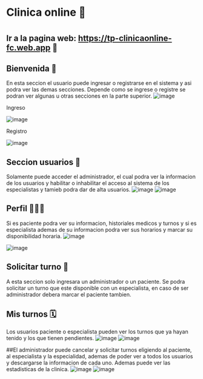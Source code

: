 <h1>Clinica online 🏨<h1/>

  
## Ir a la pagina web: https://tp-clinicaonline-fc.web.app 🚀

## Bienvenida 🏥
En esta seccion el usuario puede ingresar o registrarse en el sistema y asi podra ver las demas secciones.
Depende como se ingrese o registre se podran ver algunas u otras secciones en la parte superior.
![image](https://user-images.githubusercontent.com/60653223/180572493-92d9152b-5a8e-4361-9f6c-cc35fe0a93e2.png)

Ingreso

  ![image](https://user-images.githubusercontent.com/60653223/180572580-ec1f70b1-1d5e-4c3c-88b5-c97678ecab8d.png)


Registro

![image](https://user-images.githubusercontent.com/60653223/180572608-cb77902f-028a-4ef0-a3a8-ad88feeb5d15.png)




## Seccion usuarios 👥
Solamente puede acceder el administrador, el cual podra ver la informacion de los usuarios y habilitar o inhabilitar el acceso al sistema de los especialistas y tamieb podra dar de alta usuarios.
![image](https://user-images.githubusercontent.com/60653223/172783658-48684c2e-fc0c-42de-812c-5916aa2ee402.png)
![image](https://user-images.githubusercontent.com/60653223/172785178-f5c25421-2f2d-40ca-911b-e5f9a127b8c5.png)

  
## Perfil 👨🏽‍🦱
Si es paciente podra ver su informacion, historiales medicos y turnos y si es especialista ademas de su informacion podra ver sus horarios y marcar su disponibilidad horaria.
![image](https://user-images.githubusercontent.com/60653223/180572872-052b00b8-a51b-4e42-a8f9-b755838d15f1.png)

![image](https://user-images.githubusercontent.com/60653223/180572748-8486ac4a-daca-4fce-9da5-a94db2cbfd3b.png)


## Solicitar turno 📝

A esta seccion solo ingresara un administrador o un paciente. Se podra solicitar un turno que este disponible con un especialista, en caso de ser administrador debera marcar el paciente tambien.


## Mis turnos 🗓️
Los usuarios paciente o especialista pueden ver los turnos que ya hayan tenido y los que tienen pendientes.
![image](https://user-images.githubusercontent.com/60653223/180573253-5ee02a49-06b5-4151-9fb6-ae8314f8b68d.png)
![image](https://user-images.githubusercontent.com/60653223/180573286-5f477f7f-70de-4f40-b642-515283b36f31.png)


##El administrador puede cancelar y solicitar turnos eligiendo al paciente, al especialista y la especialidad, ademas de poder ver a todos los usuarios y descargarse la informacion de cada uno. Ademas puede ver las estadisticas de la clinica.
![image](https://user-images.githubusercontent.com/60653223/180573162-5dda5b9b-b693-49ef-b5a6-9c068c84830b.png)
![image](https://user-images.githubusercontent.com/60653223/180573201-97a6bbe6-47c9-457c-9e0d-277641defed2.png)


